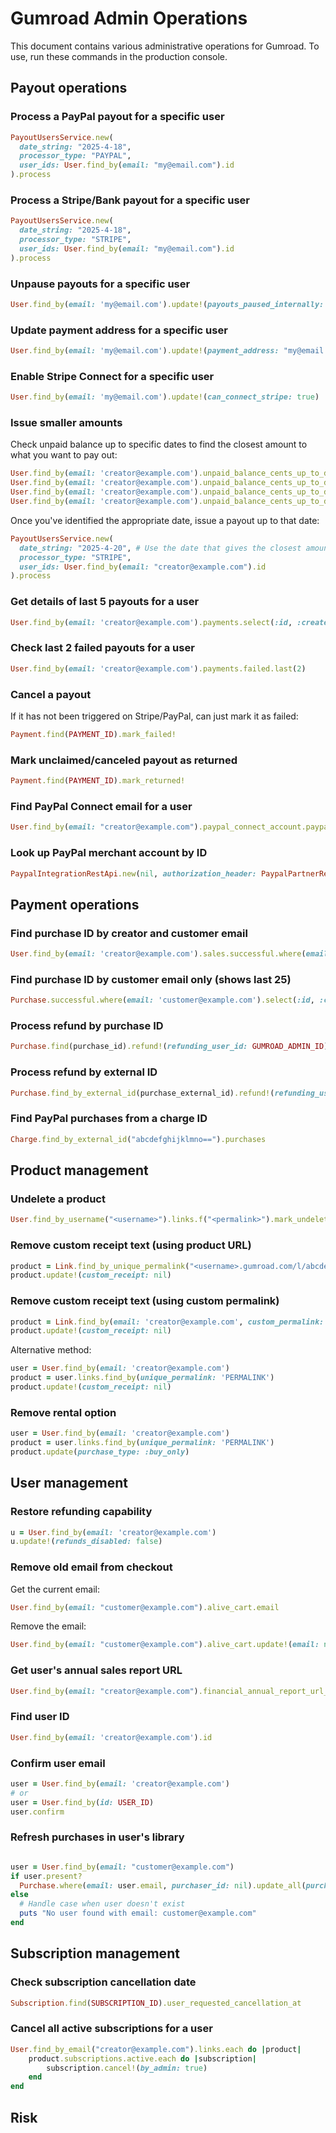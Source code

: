 # Gumroad Admin Operations

This document contains various administrative operations for Gumroad.
To use, run these commands in the production console.

## Payout operations

### Process a PayPal payout for a specific user

```ruby
PayoutUsersService.new(
  date_string: "2025-4-18",
  processor_type: "PAYPAL",
  user_ids: User.find_by(email: "my@email.com").id
).process
```

### Process a Stripe/Bank payout for a specific user

```ruby
PayoutUsersService.new(
  date_string: "2025-4-18",
  processor_type: "STRIPE",
  user_ids: User.find_by(email: "my@email.com").id
).process
```

### Unpause payouts for a specific user

```ruby
User.find_by(email: 'my@email.com').update!(payouts_paused_internally: false)
```

### Update payment address for a specific user

```ruby
User.find_by(email: 'my@email.com').update!(payment_address: "my@email.com")
```

### Enable Stripe Connect for a specific user

```ruby
User.find_by(email: 'my@email.com').update!(can_connect_stripe: true)
```

### Issue smaller amounts

Check unpaid balance up to specific dates to find the closest amount to what you want to pay out:

```ruby
User.find_by(email: 'creator@example.com').unpaid_balance_cents_up_to_date("2025-4-23")
User.find_by(email: 'creator@example.com').unpaid_balance_cents_up_to_date("2025-4-22")
User.find_by(email: 'creator@example.com').unpaid_balance_cents_up_to_date("2025-4-21")
User.find_by(email: 'creator@example.com').unpaid_balance_cents_up_to_date("2025-4-20")
```

Once you've identified the appropriate date, issue a payout up to that date:

```ruby
PayoutUsersService.new(
  date_string: "2025-4-20", # Use the date that gives the closest amount to what you want to pay out
  processor_type: "STRIPE",
  user_ids: User.find_by(email: "creator@example.com").id
).process
```

### Get details of last 5 payouts for a user

```ruby
User.find_by(email: 'creator@example.com').payments.select(:id, :created_at, :processor, :amount_cents, :currency, :state).last(5)
```

### Check last 2 failed payouts for a user

```ruby
User.find_by(email: 'creator@example.com').payments.failed.last(2)
```

### Cancel a payout

If it has not been triggered on Stripe/PayPal, can just mark it as failed:

```ruby
Payment.find(PAYMENT_ID).mark_failed!
```

### Mark unclaimed/canceled payout as returned

```ruby
Payment.find(PAYMENT_ID).mark_returned!
```

### Find PayPal Connect email for a user

```ruby
User.find_by(email: "creator@example.com").paypal_connect_account.paypal_account_details["primary_email"]
```

### Look up PayPal merchant account by ID

```ruby
PaypalIntegrationRestApi.new(nil, authorization_header: PaypalPartnerRestCredentials.new.auth_token).get_merchant_account_by_merchant_id("MERCHANT_ID")["primary_email"]
```

## Payment operations

### Find purchase ID by creator and customer email

```ruby
User.find_by(email: 'creator@example.com').sales.successful.where(email: 'customer@example.com').pluck(:id, :created_at, :stripe_transaction_id, :total_transaction_cents)
```

### Find purchase ID by customer email only (shows last 25)

```ruby
Purchase.successful.where(email: 'customer@example.com').select(:id, :created_at, :stripe_transaction_id, :total_transaction_cents).last(25)
```

### Process refund by purchase ID

```ruby
Purchase.find(purchase_id).refund!(refunding_user_id: GUMROAD_ADMIN_ID)
```

### Process refund by external ID

```ruby
Purchase.find_by_external_id(purchase_external_id).refund!(refunding_user_id: GUMROAD_ADMIN_ID)
```

### Find PayPal purchases from a charge ID

```ruby
Charge.find_by_external_id("abcdefghijklmno==").purchases
```

## Product management

### Undelete a product

```ruby
User.find_by_username("<username>").links.f("<permalink>").mark_undeleted!
```

### Remove custom receipt text (using product URL)

```ruby
product = Link.find_by_unique_permalink("<username>.gumroad.com/l/abcde")
product.update!(custom_receipt: nil)
```

### Remove custom receipt text (using custom permalink)

```ruby
product = Link.find_by(email: 'creator@example.com', custom_permalink: 'customname')
product.update!(custom_receipt: nil)
```

Alternative method:

```ruby
user = User.find_by(email: 'creator@example.com')
product = user.links.find_by(unique_permalink: 'PERMALINK')
product.update!(custom_receipt: nil)
```

### Remove rental option

```ruby
user = User.find_by(email: 'creator@example.com')
product = user.links.find_by(unique_permalink: 'PERMALINK')
product.update(purchase_type: :buy_only)
```

## User management

### Restore refunding capability

```ruby
u = User.find_by(email: 'creator@example.com')
u.update!(refunds_disabled: false)
```

### Remove old email from checkout

Get the current email:

```ruby
User.find_by(email: "customer@example.com").alive_cart.email
```

Remove the email:

```ruby
User.find_by(email: "customer@example.com").alive_cart.update!(email: nil)
```

### Get user's annual sales report URL

```ruby
User.find_by(email: "creator@example.com").financial_annual_report_url_for(year: 2024)
```

### Find user ID

```ruby
User.find_by(email: 'creator@example.com').id
```

### Confirm user email

```ruby
user = User.find_by(email: 'creator@example.com')
# or
user = User.find_by(id: USER_ID)
user.confirm
```

### Refresh purchases in user's library

```ruby

user = User.find_by(email: "customer@example.com")
if user.present?
  Purchase.where(email: user.email, purchaser_id: nil).update_all(purchaser_id: user.id)
else
  # Handle case when user doesn't exist
  puts "No user found with email: customer@example.com"
end
```

## Subscription management

### Check subscription cancellation date

```ruby
Subscription.find(SUBSCRIPTION_ID).user_requested_cancellation_at
```

### Cancel all active subscriptions for a user

```ruby
User.find_by_email("creator@example.com").links.each do |product|
    product.subscriptions.active.each do |subscription|
        subscription.cancel!(by_admin: true)
    end
end
```

## Risk
